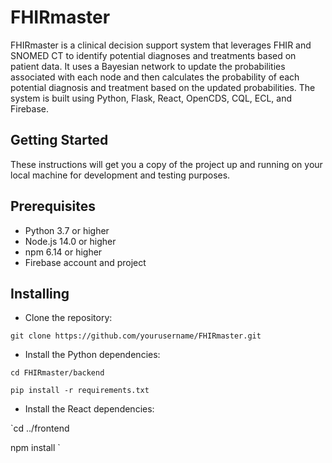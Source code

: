 # FHIRmaster
FHIRmaster is a clinical decision support system that leverages FHIR and SNOMED CT to identify potential diagnoses and treatments based on patient data. It uses a Bayesian network to update the probabilities associated with each node and then calculates the probability of each potential diagnosis and treatment based on the updated probabilities. The system is built using Python, Flask, React, OpenCDS, CQL, ECL, and Firebase.

## Getting Started
These instructions will get you a copy of the project up and running on your local machine for development and testing purposes.

## Prerequisites
- Python 3.7 or higher
- Node.js 14.0 or higher
- npm 6.14 or higher
- Firebase account and project

## Installing
- Clone the repository:

`git clone https://github.com/yourusername/FHIRmaster.git`

- Install the Python dependencies:

```
cd FHIRmaster/backend

pip install -r requirements.txt
```

- Install the React dependencies:

`cd ../frontend

npm install
`

